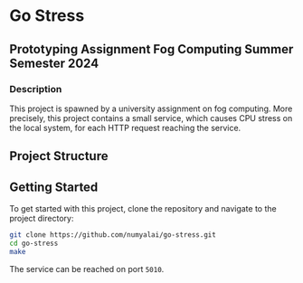 # Go Stress

## Prototyping Assignment Fog Computing Summer Semester 2024

### Description

This project is spawned by a university assignment on fog computing. More precisely, this project contains a small service, which causes CPU stress on the local system, for each HTTP request reaching the service.
## Project Structure

## Getting Started

To get started with this project, clone the repository and navigate to the project directory:

```bash
git clone https://github.com/numyalai/go-stress.git
cd go-stress
make
```
The service can be reached on port `5010`.

